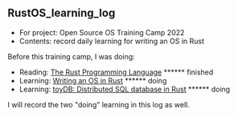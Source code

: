 ## RustOS_learning_log

- For project: Open Source OS Training Camp 2022
- Contents: record daily learning for writing an OS in Rust

Before this training camp, I was doing:
- Reading: [The Rust Programming Language](https://doc.rust-lang.org/stable/book/)                      ****** finished
- Learning: [Writing an OS in Rust](https://os.phil-opp.com)                                           ****** doing
- Learning: [toyDB: Distributed SQL database in Rust](https://github.com/erikgrinaker/toydb)            ****** doing

I will record the two "doing" learning in this log as well.
